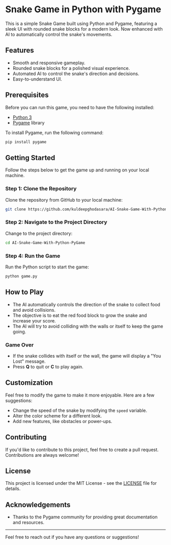 # Snake Game in Python with Pygame

This is a simple Snake Game built using Python and Pygame, featuring a sleek UI with rounded snake blocks for a modern look. Now enhanced with AI to automatically control the snake's movements.

## Features
- Smooth and responsive gameplay.
- Rounded snake blocks for a polished visual experience.
- Automated AI to control the snake's direction and decisions.
- Easy-to-understand UI.

## Prerequisites
Before you can run this game, you need to have the following installed:

- [Python 3](https://www.python.org/downloads/)
- [Pygame](https://www.pygame.org/) library

To install Pygame, run the following command:
```sh
pip install pygame
```

## Getting Started
Follow the steps below to get the game up and running on your local machine.

### Step 1: Clone the Repository
Clone the repository from GitHub to your local machine:
```sh
git clone https://github.com/kuldeepghodasara/AI-Snake-Game-With-Python-PyGame.git
```

### Step 2: Navigate to the Project Directory
Change to the project directory:
```sh
cd AI-Snake-Game-With-Python-PyGame
```

### Step 4: Run the Game
Run the Python script to start the game:
```sh
python game.py
```

## How to Play
- The AI automatically controls the direction of the snake to collect food and avoid collisions.
- The objective is to eat the red food block to grow the snake and increase your score.
- The AI will try to avoid colliding with the walls or itself to keep the game going.

### Game Over
- If the snake collides with itself or the wall, the game will display a "You Lost" message.
- Press **Q** to quit or **C** to play again.

## Customization
Feel free to modify the game to make it more enjoyable. Here are a few suggestions:
- Change the speed of the snake by modifying the `speed` variable.
- Alter the color scheme for a different look.
- Add new features, like obstacles or power-ups.

## Contributing
If you'd like to contribute to this project, feel free to create a pull request. Contributions are always welcome!

## License
This project is licensed under the MIT License - see the [LICENSE](LICENSE) file for details.

## Acknowledgements
- Thanks to the Pygame community for providing great documentation and resources.



---

Feel free to reach out if you have any questions or suggestions!